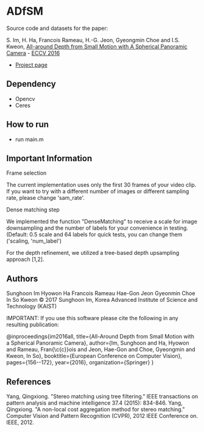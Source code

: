 # ADfSM

Source code and datasets for the paper:

S. Im, H. Ha, Francois Rameau, H.-G. Jeon, Gyeongmin Choe and I.S. Kweon, [All-around Depth from Small Motion with A Spherical Panoramic Camera](https://drive.google.com/file/d/0BzgPRA7JXoFiMjh1VE8wcDU4ZjA/view) - [ECCV 2016](http://www.eccv2016.org/)

* [Project page](https://sites.google.com/site/shimrcv/imeccv16)

## Dependency
* Opencv
* Ceres

## How to run
* run main.m

## Important Information

Frame selection

The current implementation uses only the first 30 frames of your video clip. If you want to try with a different number of images or different sampling rate, please change 'sam_rate'.

Dense matching step

We implemented the function "DenseMatching" to receive a scale for image downsampling and the number of labels for your convenience in testing. (Default: 0.5 scale and 64 labels for quick tests, you can change them ('scaling, 'num_label')

For the depth refinement, we utilized a tree-based depth upsampling approach [1,2].

## Authors

Sunghoon Im
Hyowon Ha
Francois Rameau
Hae-Gon Jeon
Gyeonmin Choe
In So Kweon
© 2017 Sunghoon Im, Korea Advanced Institute of Science and Technology (KAIST)

IMPORTANT: If you use this software please cite the following in any resulting publication:

@inproceedings{im2016all,
  title={All-Around Depth from Small Motion with a Spherical Panoramic Camera},
  author={Im, Sunghoon and Ha, Hyowon and Rameau, Fran{\c{c}}ois and Jeon, Hae-Gon and Choe, Gyeongmin and Kweon, In So},
  booktitle={European Conference on Computer Vision},
  pages={156--172},
  year={2016},
  organization={Springer}
}

## References

Yang, Qingxiong. "Stereo matching using tree filtering." IEEE transactions on pattern analysis and machine intelligence 37.4 (2015): 834-846.
Yang, Qingxiong. "A non-local cost aggregation method for stereo matching." Computer Vision and Pattern Recognition (CVPR), 2012 IEEE Conference on. IEEE, 2012.

